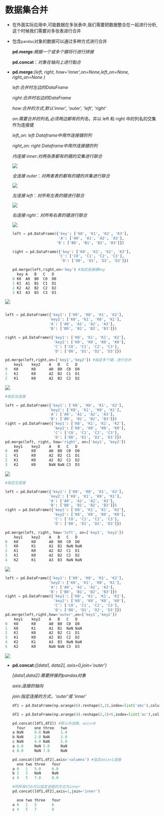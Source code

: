 # 数据集合并

- 在外面实际应用中,可能数据在多张表中,我们需要把数据整合在一起进行分析,这个时候我们需要对多张表进行合并

- 包含`pandas`对象的数据可以通过多种方式进行合并

  **pd.merge**:*根据一个或多个键将行进行拼接*

  **pd.concat**：*对象在轴向上进行黏合*

- **pd.merge**:*(left, right, how='inner',on=None,left_on=None, right_on=None )*

  *left:合并时左边的DataFrame*

  *right:合并时右边的DataFrame*

  *how:合并的方式,默认'inner', 'outer', 'left', 'right'*

  *on:需要合并的列名,必须两边都有的列名*，并以 left 和 right 中的列名的交集作为连接键

  *left_on: left Dataframe中用作连接键的列*

  *right_on: right Dataframe中用作连接键的列*



  *内连接 inner*:*对两张表都有的键的交集进行联合*

  ![](C:\Users\唐禹\Desktop\数据分析-唐禹\pandas\inner.png)

  *全连接 outer*：*对两者表的都有的键的并集进行联合*

  ![](C:\Users\唐禹\Desktop\数据分析-唐禹\pandas\全连接.png)

  *左连接 left*：*对所有左表的键进行联合*

  ![](C:\Users\唐禹\Desktop\数据分析-唐禹\pandas\left.png)

  *右连接 right*：*对所有右表的键进行联合*

  ![](C:\Users\唐禹\Desktop\数据分析-唐禹\pandas\right'.png)

  ```python
  left = pd.DataFrame({'key': ['K0', 'K1', 'K2', 'K3'],
                       'A': ['A0', 'A1', 'A2', 'A3'],
                      'B': ['B0', 'B1', 'B2', 'B3']})
  
  right = pd.DataFrame({'key': ['K0', 'K1', 'K2', 'K3'],
                       'C': ['C0', 'C1', 'C2', 'C3'],
                        'D': ['D0', 'D1', 'D2', 'D3']})
  
  pd.merge(left,right,on='key') #指定连接键key
  	key	A	B	C	D
  0	K0	A0	B0	C0	D0
  1	K1	A1	B1	C1	D1
  2	K2	A2	B2	C2	D2
  3	K3	A3	B3	C3	D3
  ```

![](C:\Users\唐禹\Desktop\数据分析-唐禹\pandas\merge1.webp)

```python

left = pd.DataFrame({'key1': ['K0', 'K0', 'K1', 'K2'],
                    'key2': ['K0', 'K1', 'K0', 'K1'],
                    'A': ['A0', 'A1', 'A2', 'A3'],
                    'B': ['B0', 'B1', 'B2', 'B3']})

right = pd.DataFrame({'key1': ['K0', 'K1', 'K1', 'K2'],
                      'key2': ['K0', 'K0', 'K0', 'K0'],
                      'C': ['C0', 'C1', 'C2', 'C3'],
                      'D': ['D0', 'D1', 'D2', 'D3']})

pd.merge(left,right,on=['key1','key2']) #指定多个键，进行合并
	key1	key2	A	B	C	D
0	K0		K0		A0	B0	C0	D0
1	K1		K0		A2	B2	C1	D1
2	K1		K0		A2	B2	C2	D2
```

![](C:\Users\唐禹\Desktop\数据分析-唐禹\pandas\merge指定多键.png)



```python
#指定右连接

left = pd.DataFrame({'key1': ['K0', 'K0', 'K1', 'K2'],
                    'key2': ['K0', 'K1', 'K0', 'K1'],
                    'A': ['A0', 'A1', 'A2', 'A3'],
                    'B': ['B0', 'B1', 'B2', 'B3']})
right = pd.DataFrame({'key1': ['K0', 'K1', 'K1', 'K2'],
                      'key2': ['K0', 'K0', 'K0', 'K0'],
                      'C': ['C0', 'C1', 'C2', 'C3'],
                      'D': ['D0', 'D1', 'D2', 'D3']})
pd.merge(left, right, how='right', on=['key1', 'key2'])
	key1	key2	A	B	C	D
0	K0		K0		A0	B0	C0	D0
1	K1		K0		A2	B2	C1	D1
2	K1		K0		A2	B2	C2	D2
3	K2		K0		NaN	NaN	C3	D3
```

![](C:\Users\唐禹\Desktop\数据分析-唐禹\pandas\右连接.png)



```python
#指定左连接

left = pd.DataFrame({'key1': ['K0', 'K0', 'K1', 'K2'],
                    'key2': ['K0', 'K1', 'K0', 'K1'],
                    'A': ['A0', 'A1', 'A2', 'A3'],
                    'B': ['B0', 'B1', 'B2', 'B3']})
right = pd.DataFrame({'key1': ['K0', 'K1', 'K1', 'K2'],
                      'key2': ['K0', 'K0', 'K0', 'K0'],
                      'C': ['C0', 'C1', 'C2', 'C3'],
                      'D': ['D0', 'D1', 'D2', 'D3']})

pd.merge(left, right, how='left', on=['key1', 'key2'])
	key1	key2	A	B	C	D
0	K0		K0		A0	B0	C0	D0
1	K0		K1		A1	B1	NaN	NaN
2	K1		K0		A2	B2	C1	D1
3	K1		K0		A2	B2	C2	D2
4	K2		K1		A3	B3	NaN	NaN
```

![](C:\Users\唐禹\Desktop\数据分析-唐禹\pandas\左连接.png)



```python
left = pd.DataFrame({'key1': ['K0', 'K0', 'K1', 'K2'],
                    'key2': ['K0', 'K1', 'K0', 'K1'],
                    'A': ['A0', 'A1', 'A2', 'A3'],
                    'B': ['B0', 'B1', 'B2', 'B3']})
right = pd.DataFrame({'key1': ['K0', 'K1', 'K1', 'K2'],
                      'key2': ['K0', 'K0', 'K0', 'K0'],
                      'C': ['C0', 'C1', 'C2', 'C3'],
                      'D': ['D0', 'D1', 'D2', 'D3']})
pd.merge(left,right,how='outer',on=['key1','key2'])
	key1	key2	A	B	C	D
0	K0		K0		A0	B0	C0	D0
1	K0		K1		A1	B1	NaN	NaN
2	K1		K0		A2	B2	C1	D1
3	K1		K0		A2	B2	C2	D2
4	K2		K1		A3	B3	NaN	NaN
5	K2		K0		NaN	NaN	C3	D3
```

![](C:\Users\唐禹\Desktop\数据分析-唐禹\pandas\全连接1.png)



- **pd.concat**:*([data1, data2], axis=0,join='outer')*

  *[data1,data2]*:*需要拼接的pandas对象*

  *axis*:*连接的轴向*

  *join*:*指定连接的方式，‘outer'或 'inner'*

  ```python
  df1 = pd.DataFrame(np.arange(6).reshape(3,2),index=list('abc'),columns=['one','two'])
  
  df2 = pd.DataFrame(np.arange(4).reshape(2,2)+5,index=list('ac'),columns=['three','four'])
  
  pd.concat([df1,df2]) #默认外连接，axis=0
  	four	one	three	two
  a	NaN		0.0	NaN		1.0
  b	NaN		2.0	NaN		3.0
  c	NaN		4.0	NaN		5.0
  a	6.0		NaN	5.0		NaN
  c	8.0		NaN	7.0		NaN
  
  pd.concat([df1,df2],axis='columns') #指定axis=1连接
  	one	two	three	four
  a	0	1	5.0		6.0
  b	2	3	NaN		NaN
  c	4	5	7.0		8.0
  
  #同样我们也可以指定连接的方式为inner
  pd.concat([df1,df2],axis=1,join='inner')
  
  	one	two	three	four
  a	0	1	5		6
  c	4	5	7		8
  ```


